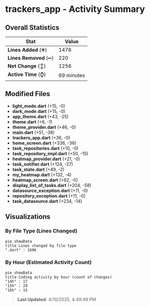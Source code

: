 # trackers_app - Activity Summary 

## Overall Statistics

| Stat                   | Value                                                             |
| ---------------------- | ----------------------------------------------------------------- |
| **Lines Added** (➕)   | 1476                                          |
| **Lines Removed** (➖) | 220                                        |
| **Net Change** (↕)    | 1256                |
| **Active Time** (⌚)   | 69 minutes |


## Modified Files
- **light_mode.dart** (+15, -0)
- **dark_mode.dart** (+15, -0)
- **app_theme.dart** (+43, -25)
- **theme.dart** (+6, -1)
- **theme_provider.dart** (+46, -0)
- **main.dart** (+51, -38)
- **trackers_app.dart** (+36, -0)
- **home_screen.dart** (+336, -36)
- **task_repositories.dart** (+10, -0)
- **task_repository_impl.dart** (+50, -15)
- **heatmap_provider.dart** (+21, -0)
- **task_notifier.dart** (+124, -27)
- **task_state.dart** (+49, -2)
- **my_heatmap.dart** (+132, -4)
- **heatmap_screen.dart** (+82, -0)
- **display_list_of_tasks.dart** (+204, -58)
- **datasource_exception.dart** (+11, -0)
- **repository_exception.dart** (+11, -0)
- **task_datasource.dart** (+234, -14)

## Visualizations

### By File Type (Lines Changed)

```mermaid
pie showData
title Lines changed by file type
".dart" : 1696
```

### By Hour (Estimated Activity Count)

```mermaid
pie showData
title Coding activity by hour (count of changes)
"14h" : 17
"15h" : 29
"16h" : 15
```


> **Last Updated:** 4/10/2025, 4:49:49 PM